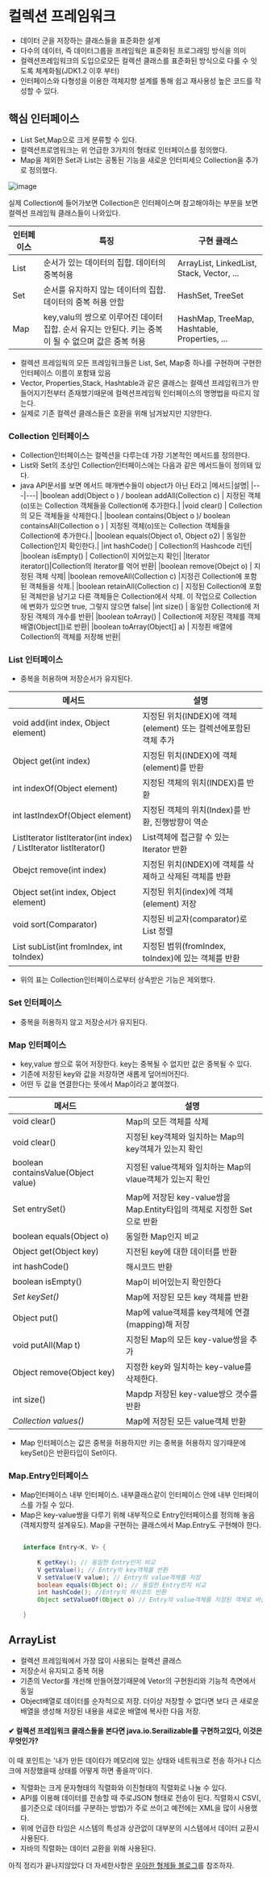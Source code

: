 # 컬렉션 프레임워크

- 데이터 군을 저장하는 클래스들을 표준화한 설계
- 다수의 데이터, 즉 데이터그룹을 프레임웍은 표준화된 프로그래밍 방식을 의미
- 컬렉션프레임워크의 도입으로모든 컬렉션 클래스를 표준화된 방식으로 다룰 수 잇도록 체계화됨(JDK1.2 이후 부터)
- 인터페이스와 다형성을 이용한 객체지향 설계를 통해 쉽고 재사용성 높은 코드를 작성할 수 있다.

## 핵심 인터페이스
- List Set,Map으로 크게 분류할 수 있다.
- 컬렉션프로엠워크는 위 언급한 3가지의 형태로 인터페이스를 정의했다.
- Map을 제외한 Set과 List는 공통된 기능을 새로운 인터피세으 Collection을 추가로 정의했다.

![image](https://user-images.githubusercontent.com/78067072/223324038-9e8736c6-670a-4dfd-9e24-c4a177095675.png)

실제 Collection에 들어가보면 Collection은 인터페이스며 참고해야하는 부분을 보면 컬렉션 프레임웍 클래스들이 나와있다.

|인터페이스 |특징| 구현 클래스 |
|---|---|---|
|List| 순서가 있는 데이터의 집합. 데이터의 중복허용|ArrayList, LinkedList, Stack, Vector, ...|
|Set |순서를 유지하지 않는 데이터의 집합. 데이터의 중복 허용 안함| HashSet, TreeSet|
|Map | key,valu의 쌍으로 이루어진 데이터 집합. 순서 유지는 안된다. 키는 중복이 될 수 없으며 값은 중복 허용| HashMap, TreeMap, Hashtable, Properties, ...|

- 컬렉션 프레임웍의 모든 프레임워크들은 List, Set, Map중 하나를 구현하며 구현한 인터페이스 이름이 포함돼 있음
- Vector, Properties,Stack, Hashtable과 같은 클래스는 컬렉션 프레임워크가 만들어지기전부터 존재했기때문에 컬렉션프레임웍 인터페이스의 명명법을 따르지 않는다.
- 실제로 기존 컬렉션 클래스들은 호환을 위해 남겨놨지만 지양한다. 

### Collection 인터페이스 

- Collection인터페이스는 컬렉션을 다루는데 가장 기본적인 메서드를 정의한다. 
- List와 Set의 조상인 Collection인터페이스에는 다음과 같은 메서드들이 정의돼 있다.
- java API문서를 보면 메서드 매개변수들이 object가 아닌  E라고
|메서드|설명|
|---|---|
|boolean add(Object o ) / boolean addAll(Collection  c) | 지정된 객체(o)또는 Collection 객체들을 Collection에 추가한다.|
|void clear() |  Collection의 모든 객체들을 삭제한다.|
|boolean contains(Object o )/ boolean containsAll(Collection o ) | 지정된 객체(o)또는 Collection 객체들을 Collection에 추가한다.|
|boolean equals(Object o1, Object o2) | 동일한 Collection인지 확인한다.|
|int hashCode() | Collection의 Hashcode 리턴|
|boolean isEmpty() |  Collection이 지어있는지 확인|
|Iterator iterator()|Collection의 Iterator를 억어 반환|
|boolean remove(Obejct o) | 지정된 객체 삭제|
|boolean removeAll(Collection c) |지정괸 Collection에 포함된 객체들을 삭제.|
|boolean retainAll(Collection c) | 지정된 Collection에 포함된 객체만을 남기고 다른 객체들은 Collection에서 삭제. 이 작업으로 Collection에 변화가 있으면 true, 그렇지 않으면 false|
|int size() | 동일한 Collection에 저장된 객체의 개수를 반환|
|boolean toArray() | Collection에 저장된 객체를 객체배열(Object[])로 반환|
|boolean toArray(Object[] a) | 지정죈 배열에 Collection의 객체를 저장해 반환|


### List 인터페이스

- 중복을 허용하며 저장순서가 유지된다.

|메서드|설명|
|---|---|
|void add(int index, Object element)| 지정된 위치(INDEX)에 객체(element) 또는 컬렉션에포함된 객체 추가|
|Object get(int index)| 지정된 위치(INDEX)에 객체(element)를 반환|
|int indexOf(Object element)| 지정된 객체의 위치(INDEX)를 반환|
|int lastIndexOf(Object element)| 지정된 객체의 위치(Index)를 반환, 진행방향이 역순|
|ListIterator listIterator(int index) / ListIterator listIterator()| List객체에 접근할 수 있는 Iterator 반환|
|Obejct remove(int index)| 지정된 위치(INDEX)에 객체를 삭제하고 삭제된 객체를 반환|
|Object set(int index, Object element)| 지정된 위치(index)에 객체(element) 저장|
|void sort(Comparator)| 지정된 비교자(comparator)로 List 정렬|
|List subList(int fromIndex, int toIndex)| 지정된 범위(fromIndex, toIndex)에 있는 객체를 반환|

- 위의 표는 Collection인터페이스로부터 상속받은 기능은 제외했다.
### Set 인터페이스

- 중복을 허용하지 않고 저장순서가 유지된다.

### Map 인터페이스

- key,value 쌍으로 묶어 저장한다. key는 중복될 수 없지만 값은 중복될 수 있다.
- 기존에 저장된 key와 값을 저장하면 새롭게 덮어씌어진다.
- 어떤 두 값을 연결한다는 뜻에서 Map이라고 붙여졌다.

|메서드| 설명|
|---|---|
|void clear()| Map의 모든 객체를 삭제|
|void clear()| 지정된 key객체와 일치하는 Map의 key객체가 있는지 확인 |
|boolean containsValue(Object value)| 지정된 value객체와 일치하는 Map의 vlaue객체가 있는지 확인|
|Set entrySet()| Map에 저장된 key-value쌍을 Map.Entity타입의 객체로 지정한 Set으로 반환|
|boolean equals(Object o)| 동일한 Map인지 비교|
|Object get(Object key)| 지전된 key에 대한 데이터를 반환|
|int hashCode()| 해시코드 반환|
|boolean isEmpty()| Map이 비어있는지 확인한다|
|*Set keySet()*| Map에 저장된 모든 key 객체를 반환|
|Object put()| Map에 value객체를 key객체에 연결(mapping)해 저장|
|void putAll(Map t)| 지정된 Map의 모든 key-value쌍을 추가 |
|Object remove(Object key)| 지정한 key와 일치하는 key-value를 삭제한다.|
|int size()| Mapdp 저장된 key-value쌍으 갯수를 반환|
|*Collection values()*| Map에 저장된 모든 value객체 반환|

- Map 인터페이스는 값은 중복을 허용하지만 키는 중복을 허용하지 않기때문에 keySet()은 반환타입이 Set이다.


### Map.Entry인터페이스

- Map인터페이스 내부 인터페이스. 내부클래스같이 인터페이스 안에 내부 인터페이스를 가질 수 있다.
- Map은 key-value쌍을 다루기 위해 내부적으로 Entry인터페이스를 정의해 놓음(객체지향적 설계유도). Map을 구현하는 클래스에서 Map.Entry도 구현해야 한다.


```java

    interface Entry<K, V> {
       
        K getKey(); // 동일한 Entry인지 비교
        V getValue(); // Entry의 key객체를 반환
        V setValue(V value); // Entry의 value겍체를 저장
        boolean equals(Object o); // 동일한 Entry인지 비교
        int hashCode(); //Entry의 해시코드 반환
        Object setValueOf(Object o) // Entry의 value객체를 지정된 객체로 바꾼다.
        
    }


```


## ArrayList

- 컬렉션 프레임웍에서 가장 많이 사용되는 컬랙션 클래스
- 저장순서 유지되고 중복 허용
- 기존의  Vector를 개선해 만들어졌기때문에 Vetor의 구현원리와 기능적 측면에서 동일
- Object배열로 데이터를 순자척으로 저장. 더이상 저장할 수 없다면 보다 큰 새로운배열을 생성해 저장된 내용을 새로운 배열에 복사한 다음 저장.


#### ✔ 컬렉션 프레임워크 클래스들을 본다면 java.io.Serailizable를 구현하고있다, 이것은 무엇인가?

이 때 포인트는 '내가 만든 데이타가 메모리에 있는 상태와 네트워크로 전송 하거나 디스크에 저장했을때 상태를 어떻게 하면 좋을까'이다.
- 직렬화는 크게 문자형태의 직렬화와 이진형태의 직렬화로 나눌 수 있다.
- API를 이용해 데이터를 전송할 때 주로JSON 형태로 전송이 된다. 직렬화시 CSV(,를기준으로 데이터를 구분하는 방법)가 주로 쓰이고 예전에는 XML을 많이 사용했다. 
- 위에 언급한 타임은 시스템의 특성과 상관없이 대부분의 시스템에서 데이터 교환시 사용된다.
- 자바의 직렬화는 데이터 교환을 위해 사용된다.


아직 정리가 끝나지않았다 더 자세한사항은 [우아한 형제들 블로그](https://techblog.woowahan.com/2550/)를 참조하자.
